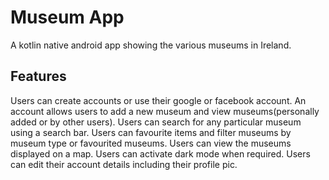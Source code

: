 # Museum App

A kotlin native android app showing the various museums in Ireland.

## Features

Users can create accounts or use their google or facebook account.
An account allows users to add a new museum and view museums(personally added or by other users).
Users can search for any particular museum using a search bar.
Users can favourite items and filter museums by museum type or favourited museums.
Users can view the museums displayed on a map. 
Users can activate dark mode when required.
Users can edit their account details including their profile pic.
